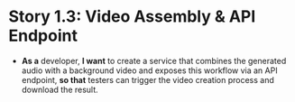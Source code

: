 # **Story 1.3: Video Assembly & API Endpoint**

* **As a** developer, **I want** to create a service that combines the generated audio with a background video and exposes this workflow via an API endpoint, **so that** testers can trigger the video creation process and download the result.
